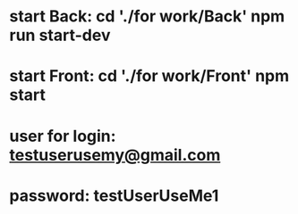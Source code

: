 # start Back: cd './for work/Back' npm run start-dev   
# start Front: cd './for work/Front' npm  start

# user for login: testuserusemy@gmail.com
#          password: testUserUseMe1
